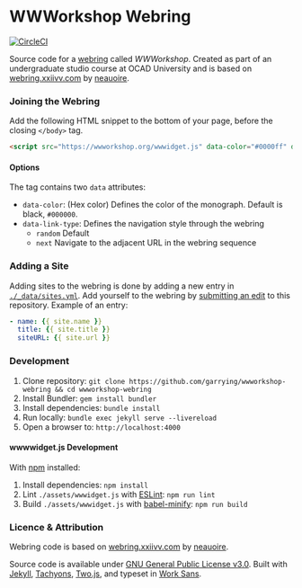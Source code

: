 # WWWorkshop Webring
[![CircleCI](https://circleci.com/gh/garrying/wwworkshop-webring.svg?style=svg&circle-token=925de8bb734e79ca2ced33c897790092193f1f7d)](https://circleci.com/gh/garrying/wwworkshop-webring)

Source code for a [webring](https://en.wikipedia.org/wiki/Webring) called _WWWorkshop_. Created as part of an undergraduate studio course at OCAD University and is based on [webring.xxiivv.com](https://github.com/XXIIVV/webring) by [neauoire](https://github.com/neauoire).

### Joining the Webring

Add the following HTML snippet to the bottom of your page, before the closing `</body>` tag.

```html
<script src="https://wwworkshop.org/wwwidget.js" data-color="#0000ff" data-link-type="random" async defer></script>
```

#### Options

The tag contains two `data` attributes:

- `data-color`: (Hex color) Defines the color of the monograph. Default is black, `#000000`.
- `data-link-type`: Defines the navigation style through the webring
  - `random` Default
  -  `next` Navigate to the adjacent URL in the webring sequence

### Adding a Site

Adding sites to the webring is done by adding a new entry in [`./_data/sites.yml`](./_data/sites.yml). Add yourself to the webring by [submitting an edit](./edit/master/_data/sites.yml) to this repository. Example of an entry:

```yaml
- name: {{ site.name }}
  title: {{ site.title }}
  siteURL: {{ site.url }}
```

### Development

1. Clone repository: `git clone https://github.com/garrying/wwworkshop-webring && cd wwworkshop-webring`
2. Install Bundler: `gem install bundler`
3. Install dependencies: `bundle install`
2. Run locally: `bundle exec jekyll serve --livereload`
3. Open a browser to: `http://localhost:4000`

#### wwwwidget.js Development

With [npm](https://www.npmjs.com/) installed:

1. Install dependencies: `npm install`
2. Lint `./assets/wwwidget.js` with [ESLint](https://eslint.org/): `npm run lint`
3. Build `./assets/wwwidget.js` with [babel-minify](https://github.com/babel/minify): `npm run build`

### Licence & Attribution

Webring code is based on [webring.xxiivv.com](https://github.com/XXIIVV/webring) by [neauoire](https://github.com/neauoire).

Source code is available under [GNU General Public License v3.0](./LICENSE). Built with [Jekyll](https://jekyllrb.com), [Tachyons](http://tachyons.io/), [Two.js](https://two.js.org/), and typeset in [Work Sans](https://github.com/weiweihuanghuang/Work-Sans).